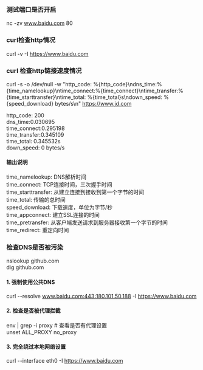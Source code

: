 ### 测试端口是否开启
nc -zv www.baidu.com 80

### curl检查http情况
curl -v -I https://www.baidu.com

### curl 检查http链接速度情况
curl -s -o /dev/null -w "http_code: %{http_code}\ndns_time:%{time_namelookup}\ntime_connect:%{time_connect}\ntime_transfer:%{time_starttransfer}\ntime_total: %{time_total}s\ndown_speed: %{speed_download} bytes/s\n" https://www.jd.com

http_code: 200  
dns_time:0.030695  
time_connect:0.295198  
time_transfer:0.345109  
time_total: 0.345532s  
down_speed: 0 bytes/s  

#### 输出说明
time_namelookup: DNS解析时间  
time_connect: TCP连接时间，三次握手时间  
time_starttransfer: 从建立连接到接收到第一个字节的时间  
time_total: 传输的总时间  
speed_download: 下载速度，单位为字节/秒  
time_appconnect: 建立SSL连接的时间  
time_pretransfer: 从客户端发送请求到服务器接收第一个字节的时间  
time_redirect: 重定向时间  


### 检查DNS是否被污染
nslookup github.com  
dig github.com

#### 1. 强制使用公共DNS
curl --resolve www.baidu.com:443:180.101.50.188 -I https://www.baidu.com

#### 2. 检查是否被代理拦截
env | grep -i proxy  # 查看是否有代理设置  
unset ALL_PROXY no_proxy

#### 3. 完全绕过本地网络设置
curl --interface eth0 -I https://www.baidu.com